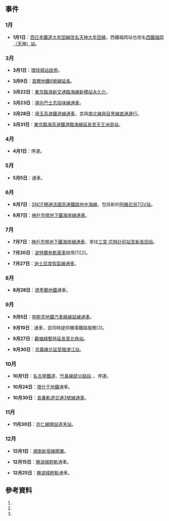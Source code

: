 ## 事件

### 1月

  - **1月1日**：[西日本鐵道大牟田線改名](../Page/西日本鐵道.md "wikilink")[天神大牟田線](https://zh.wikipedia.org/wiki/天神大牟田線 "wikilink")，西鐵福岡站也改名[西鐵福岡（天神）站](https://zh.wikipedia.org/wiki/西鐵福岡（天神）站 "wikilink")。

### 3月

  - **3月1日**：[環球城站啟用](https://zh.wikipedia.org/wiki/環球城站 "wikilink")。

  - **3月9日**：[首爾地鐵6號線延長](https://zh.wikipedia.org/wiki/首爾地鐵6號線 "wikilink")。

  - **3月22日**：[東京臨海新交通臨海線](../Page/東京臨海新交通臨海線.md "wikilink")[新橋站永久化](https://zh.wikipedia.org/wiki/新橋站_\(日本\) "wikilink")。

  - **3月23日**：[導向巴士志段味線通車](../Page/導向巴士志段味線.md "wikilink")。

  - **3月28日**：[埼玉高速鐵道線通車](../Page/埼玉高速鐵道線.md "wikilink")，並與[南北線與](../Page/南北線_\(東京地下鐵\).md "wikilink")[目黑線直通運行](../Page/目黑線.md "wikilink")。

  - **3月31日**：[東京臨海高速鐵道](../Page/東京臨海高速鐵道.md "wikilink")[臨海線延長至](../Page/臨海線_\(東京臨海高速鐵道\).md "wikilink")[天王洲島站](../Page/天王洲島站.md "wikilink")。

### 4月

  - **4月1日**：停運。

### 5月

  - **5月5日**：通車。

### 6月

  - **6月7日**：[SNCF開通](https://zh.wikipedia.org/wiki/SNCF "wikilink")[法國高速鐵路地中海線](https://zh.wikipedia.org/wiki/法國高速鐵路地中海線 "wikilink")，包括新的[阿維尼翁TGV站](https://zh.wikipedia.org/wiki/阿維尼翁TGV站 "wikilink")。

  - **6月7日**：[神戶市營地下鐵](../Page/神戶市營地下鐵.md "wikilink")[海岸線通車](../Page/海岸線_\(神戶市營地下鐵\).md "wikilink")。

### 7月

  - **7月7日**：[神戶市營地下鐵](../Page/神戶市營地下鐵.md "wikilink")[海岸線通車](../Page/海岸線_\(神戶市營地下鐵\).md "wikilink")，來往[三宮·花時計前站至](https://zh.wikipedia.org/wiki/三宮·花時計前站 "wikilink")[新長田站](https://zh.wikipedia.org/wiki/新長田站 "wikilink")。

  - **7月20日**：[波特蘭有軌電車](https://zh.wikipedia.org/wiki/波特蘭有軌電車 "wikilink")啟用\[1\]\[2\]。

  - **7月27日**：[迪士尼度假區線通車](../Page/迪士尼度假區線.md "wikilink")。

### 8月

  - **8月28日**：[德黑蘭地鐵](../Page/德黑蘭地鐵.md "wikilink")通車。

### 9月

  - **9月5日**：[明斯克地鐵](https://zh.wikipedia.org/wiki/明斯克地鐵 "wikilink")[汽車廠線延線通車](https://zh.wikipedia.org/wiki/汽車廠線_\(明斯克地鐵\) "wikilink")。

  - **9月10日**：通車，並同時提供機場鐵路服務\[3\]。

  - **9月27日**：[觀塘綫暫時延長至](../Page/觀塘綫.md "wikilink")[北角站](../Page/北角站.md "wikilink")。

  - **9月30日**：[京義線北延至](../Page/京義線.md "wikilink")[臨津江站](https://zh.wikipedia.org/wiki/臨津江站 "wikilink")。

### 10月

  - **10月1日**：[名古屋鐵道](../Page/名古屋鐵道.md "wikilink")、[竹鼻線部分路段](../Page/竹鼻線.md "wikilink")、、停運。

  - **10月24日**：[塔什干地鐵](../Page/塔什干地鐵.md "wikilink")通車。

  - **10月30日**：[長春軌道交通](https://zh.wikipedia.org/wiki/長春軌道交通 "wikilink")[3號線通車](https://zh.wikipedia.org/wiki/長春軌道交通3號線 "wikilink")。

### 11月

  - **11月30日**：[京仁線開設](../Page/京仁線.md "wikilink")[道禾站](../Page/道禾站.md "wikilink")。

### 12月

  - **12月1日**：[湘南新宿線開業](../Page/湘南新宿線.md "wikilink")。

  - **12月15日**：[鹽湖城輕軌](https://zh.wikipedia.org/wiki/鹽湖城輕軌 "wikilink")通車。

  - **12月25日**：[鹽湖城輕軌](https://zh.wikipedia.org/wiki/鹽湖城輕軌 "wikilink")通車。

## 參考資料

1.
2.
3.